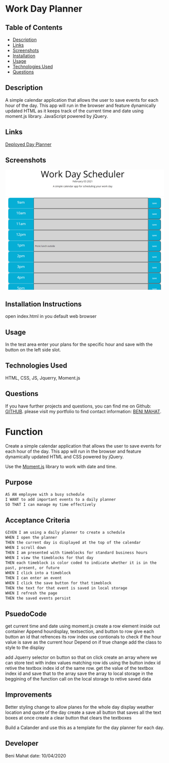 # Work Day Planner



## Table of Contents

* [Description](#description)
* [Links](#links)
* [Screenshots](#screenshots)
* [Installation](#installation)
* [Usage](#usage)
* [Technologies Used](#technologies)
* [Questions](#questions)

## Description

A simple calendar application that allows the user to save events for each hour of the day. This app will run in the browser and feature dynamically updated HTML as it keeps track of the current time and date using moment.js library. JavaScript powered by jQuery.



## Links

[Deployed Day Planner](https://benimahat1291.github.io/DayPlaner/)


## Screenshots

![ Search:](images/sc1.png)
![ Search:](images/sc2.png)

## Installation Instructions

open index.html in you default web browser

## Usage

In the test area enter your plans for the specific hour and save with the button on the left side slot. 


## Technologies Used

HTML, CSS, JS, Jquerry, Moment.js

## Questions

If you have further projects and questions, you can find me on Github: [GITHUB](https://github.com/benimahat1291). 
please visit my portfolio to find contact information: [BENI MAHAT](https://benimahat1291.github.io/Portfolio_v2/#/). 








# Function

Create a simple calendar application that allows the user to save events for each hour of the day. This app will run in the browser and feature dynamically updated HTML and CSS powered by jQuery.

Use the [Moment.js](https://momentjs.com/) library to work with date and time. 

## Purpose

```
AS AN employee with a busy schedule
I WANT to add important events to a daily planner
SO THAT I can manage my time effectively
```

## Acceptance Criteria

```
GIVEN I am using a daily planner to create a schedule
WHEN I open the planner
THEN the current day is displayed at the top of the calendar
WHEN I scroll down
THEN I am presented with timeblocks for standard business hours
WHEN I view the timeblocks for that day
THEN each timeblock is color coded to indicate whether it is in the past, present, or future
WHEN I click into a timeblock
THEN I can enter an event
WHEN I click the save button for that timeblock
THEN the text for that event is saved in local storage
WHEN I refresh the page
THEN the saved events persist
```

## PsuedoCode

get current time and date using moment.js
create a row element inside out container
Append hourdisplay, textsection, and button to row
give each button an id that refrences its row index
use contionals to check if the hour value is save as the current hour
Depend on if true change add the class to style to the display

add Jquerry selector on button so that on click
create an array where we can store text with index values matching row ids
using the button index id retive the textbox index id of the same row.
get the value of the textbox index id and save that to the array
save the array to local storage
in the beggining of the function call on the local storage to retive saved data

## Improvements

Better styling
change to allow planes for the whole day
display weather location and quote of the day
create a save all button that saves all the text boxes at once
create a clear button that clears the textboxes

Build a Calander and use this as a template for the day planner for each day. 


## Developer 

Beni Mahat
date: 10/04/2020
